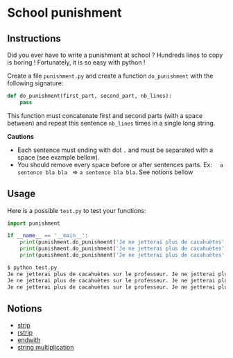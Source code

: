 # School punishment

## Instructions

Did you ever have to write a punishment at school ? Hundreds lines to copy is boring ! Fortunately, it is so easy with python !

Create a file `punishment.py` and create a function `do_punishment` with the following signature:

```python
def do_punishment(first_part, second_part, nb_lines):
    pass
```

This function must concatenate first and second parts (with a space between) and repeat this sentence `nb_lines` times in a single long string.

**Cautions**

* Each sentence must ending with dot `.` and must be separated with a space (see example bellow).
* You should remove every space before or after sentences parts. Ex: `   a sentence bla bla  ` => `a sentence bla bla`. See notions bellow


## Usage

Here is a possible `test.py` to test your functions:

```python
import punishment

if __name__ == '__main__':
    print(punishment.do_punishment('Je ne jetterai plus de cacahuètes', 'sur le professeur.', 3))
    print(punishment.do_punishment('Je ne jetterai plus de cacahuètes', 'sur le professeur.        ', 3))
    print(punishment.do_punishment('Je ne jetterai plus de cacahuètes', '   sur le professeur', 3))
```

```bash
$ python test.py
Je ne jetterai plus de cacahuètes sur le professeur. Je ne jetterai plus de cacahuètes sur le professeur. Je ne jetterai plus de cacahuètes sur le professeur.
Je ne jetterai plus de cacahuètes sur le professeur. Je ne jetterai plus de cacahuètes sur le professeur. Je ne jetterai plus de cacahuètes sur le professeur.
Je ne jetterai plus de cacahuètes sur le professeur. Je ne jetterai plus de cacahuètes sur le professeur. Je ne jetterai plus de cacahuètes sur le professeur.
```

## Notions

* [strip](https://www.w3schools.com/python/ref_string_strip.asp)
* [rstrip](https://www.w3schools.com/python/ref_string_rstrip.asp)
* [endwith](https://www.w3schools.com/python/ref_string_endswith.asp)
* [string multiplication](https://www.geeksforgeeks.org/create-multiple-copies-of-a-string-in-python-by-using-multiplication-operator/)
